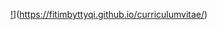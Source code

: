 [!](https://raw.githubusercontent.com/MartinHeinz/<OWNER>/<OWNER>/readme_header.png "Header")](https://fitimbyttyqi.github.io/curriculumvitae/)

<!--
**fitimbyttyqi/fitimbyttyqi** is a ✨ _special_ ✨ repository because its `README.md` (this file) appears on your GitHub profile.

Here are some ideas to get you started:

- 🔭 I’m currently working on ...
- 🌱 I’m currently learning ...
- 👯 I’m looking to collaborate on ...
- 🤔 I’m looking for help with ...
- 💬 Ask me about ...
- 📫 How to reach me: ...
- 😄 Pronouns: ...
- ⚡ Fun fact: ...
-->
